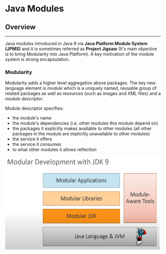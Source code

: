 # **Java Modules**


## **Overview**

---

Java modules introduced in Java 9 via **Java Platform Module System (JPMS)** and it is sometimes referred as **Project Jigsaw** (It's main objective is to bring Modularity into Java Platform). A key motivation of the module system is strong encapsulation.

### **Modularity**

Modularity adds a higher level aggregation above packages. The key new language element is *module* which is a uniquely named, reusable group of related packages as well as resources (such as images and XML files) and a *module descriptor*.

Module descriptor specifies:

- the module's name
- the module's dependencies (i.e. other modules this module depend on)
- the packages it explicitly makes available to other modules (all other packages in the module are implicitly unavailable to other modules)
- the service it offers
- the service it consumes
- to what other modules it allows reflection

<img src="https://github.com/srikanthkakumanu/DSA/blob/main/modules/module_design.png" alt="Java 9 Module System" width="500" height="300"></img> </br>


